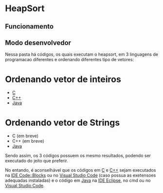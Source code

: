 # HeapSort

## Funcionamento

## Modo desenvolvedor
Nessa pasta há códigos, os quais executam o heapsort, em 3 linguagens de programacao diferentes e ordenando diferentes tipo de vetores:

# Ordenando vetor de inteiros
- [C](heapSort.c)
- [C++](heapSort.cpp)
- [Java](./java/heapInt.java)

# Ordenando vetor de Strings
- C (em breve)
- C++ (em breve)
- [Java](./java/heapString.java)

Sendo assim, os 3 códigos possuem os mesmo resultados, podendo ser executado do jeito que preferir.

No entando, é aconselhável que os códigos em [C](heapSort.c) e [C++](heapSort.cpp) sejam executados na [IDE Code::Blocks](https://www.codeblocks.org/) ou no [Visual Studio Code](https://code.visualstudio.com/) (caso possua as exetensoes adequadas instaladas) e o código em [Java](heapSort.java) na [IDE Eclipse](https://www.eclipse.org/), no cmd ou no [Visual Studio Code](https://code.visualstudio.com/).